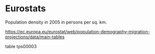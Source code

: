 # Eurostats

Population density in 2005 in persons per sq. km.

https://ec.europa.eu/eurostat/web/population-demography-migration-projections/data/main-tables

table tps00003
